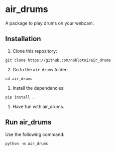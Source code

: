 # air_drums

A package to play drums on your webcam.

## Installation

1. Clone this repository:
```shell
git clone https://github.com/noblotni/air_drums
```

2. Go to the `air_drums` folder:
```shell
cd air_drums
```

1. Install the dependencies:
```shell
pip install .
```

1. Have fun with air_drums.

## Run air_drums

Use the following command:
```shell
python -m air_drums
```